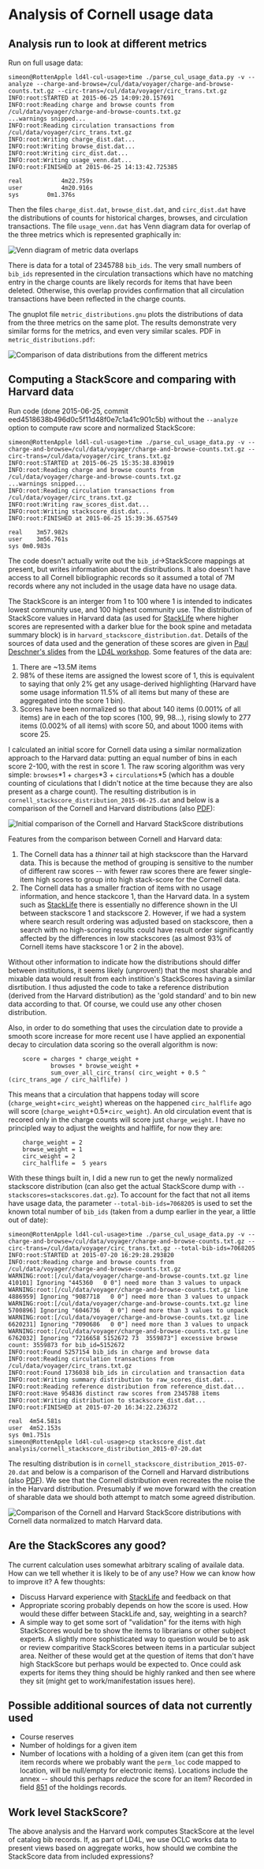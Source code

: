 # Analysis of Cornell usage data

## Analysis run to look at different metrics

Run on full usage data:

```
simeon@RottenApple ld4l-cul-usage>time ./parse_cul_usage_data.py -v --analyze --charge-and-browse=/cul/data/voyager/charge-and-browse-counts.txt.gz --circ-trans=/cul/data/voyager/circ_trans.txt.gz 
INFO:root:STARTED at 2015-06-25 14:09:20.157691
INFO:root:Reading charge and browse counts from /cul/data/voyager/charge-and-browse-counts.txt.gz
...warnings snipped...
INFO:root:Reading circulation transactions from /cul/data/voyager/circ_trans.txt.gz
INFO:root:Writing charge_dist.dat...
INFO:root:Writing browse_dist.dat...
INFO:root:Writing circ_dist.dat...
INFO:root:Writing usage_venn.dat...
INFO:root:FINISHED at 2015-06-25 14:13:42.725385

real		   4m22.759s
user		   4m20.916s
sys		   0m1.376s
```

Then the files `charge_dist.dat`, `browse_dist.dat`, and `circ_dist.dat` have the distributions of counts for historical charges, browses, and circulation transactions. The file `usage_venn.dat` has Venn diagram data for overlap of the three metrics which is represented graphically in:

![Venn diagram of metric data overlaps](usage_venn.png)

There is data for a total of 2345788 `bib_ids`. The very small numbers of `bib_ids` represented in the circulation transactions which have no matching entry in the charge counts are likely records for items that have been deleted. Otherwise, this overlap provides confirmation that all circulation transactions have been reflected in the charge counts.

The gnuplot file `metric_distributions.gnu` plots the distributions of data from the three metrics on the same plot. The results demonstrate very similar forms for the metrics, and even very similar scales. PDF in `metric_distributions.pdf`: 

![Comparison of data distributions from the different metrics](metric_distributions.png)

## Computing a StackScore and comparing with Harvard data

Run code (done 2015-06-25, commit eed4518638b496d0c5f11d48f0e7c1a41c901c5b) without the `--analyze` option to compute raw score and normalized StackScore:

```
simeon@RottenApple ld4l-cul-usage>time ./parse_cul_usage_data.py -v --charge-and-browse=/cul/data/voyager/charge-and-browse-counts.txt.gz --circ-trans=/cul/data/voyager/circ_trans.txt.gz 
INFO:root:STARTED at 2015-06-25 15:35:38.839019
INFO:root:Reading charge and browse counts from /cul/data/voyager/charge-and-browse-counts.txt.gz
...warnings snipped...
INFO:root:Reading circulation transactions from /cul/data/voyager/circ_trans.txt.gz
INFO:root:Writing raw_scores_dist.dat...
INFO:root:Writing stackscore_dist.dat...
INFO:root:FINISHED at 2015-06-25 15:39:36.657549

real	3m57.982s
user	3m56.761s
sys	0m0.983s
```

The code doesn't actually write out the `bib_id`->StackScore mappings at present, but writes information about the distributions. It also doesn't have access to all Cornell bibliographic records so it assumed a total of 7M records where any not included in the usage data have no usage data.

The StackScore is an interger from 1 to 100 where 1 is intended to indicates lowest community use, and 100 highest community use. The distribution of StackScore values in Harvard data (as used for [StackLife](http://stacklife.harvard.edu/) where higher scores are represented with a darker blue for the book spine and metadata summary block) is in `harvard_stackscore_distribution.dat`. Details of the sources of data used and the generation of these scores are given in [Paul Deschner's slides](https://wiki.duraspace.org/download/attachments/68060801/LD4L%20Usage%20Data.pdf?version=1&modificationDate=1425566384182&api=v2) from the [LD4L workshop](https://wiki.duraspace.org/display/ld4l/LD4L+Workshop+Agenda). Some features of the data are:

  1. There are ~13.5M items
  2. 98% of these items are assigned the lowest score of 1, this is equivalent to saying that only 2% get any usage-derived highlighting (Harvard have some usage information 11.5% of all items but many of these are aggregated into the score 1 bin).
  3. Scores have been normalized so that about 140 items (0.001% of all items) are in each of the top scores (100, 99, 98...), rising slowly to 277 items (0.002% of all items) with score 50, and about 1000 items with score 25.
  
I calculated an initial score for Cornell data using a similar normalization approach to the Harvard data: putting an equal number of bins in each score 2-100, with the rest in score 1. The raw scoring algorithm was very simple: `browses`*1 + `charges`*3 + `circulations`*5 (which has a double counting of ciculations that I didn't notice at the time because they are also present as a charge count). The resulting distribution is in `cornell_stackscore_distribution_2015-06-25.dat` and below is a comparison of the Cornell and Harvard distributions (also [PDF](compare_stackscore_distributions_2015-06-25.pdf)):

![Initial comparison of the Cornell and Harvard StackScore distributions](compare_stackscore_distributions_2015-06-25.png)

Features from the comparison between Cornell and Harvard data:

  1. The Cornell data has a _thinner_ tail at high stackscore than the Harvard data. This is because the method of grouping is sensitive to the number of different raw scores -- with fewer raw scores there are fewer single-item high scores to group into high stack-score for the Cornell data.
  2. The Cornell data has a smaller fraction of items with no usage information, and hence stackcore 1, than the Harvard data. In a system such as [StackLife](http://stacklife.law.harvard.edu/) there is essentially no difference shown in the UI between stackscore 1 and stackscore 2. However, if we had a system where search result ordering was adjusted based on stackscore, then a search with no high-scoring results could have result order significantly affected by the differences in low stackscores (as almost 93% of Cornell items have stackscore 1 or 2 in the above).

Without other information to indicate how the distributions should differ between institutions, it seems likely (unproven!) that the most sharable and mixable data would result from each instition's StackScores having a similar disrtibution. I thus adjusted the code to take a reference distribution (derived from the Harvard distribution) as the 'gold standard' and to bin new data according to that. Of course, we could use any other chosen distribution.

Also, in order to do something that uses the circulation date to provide a smooth score increase for more recent use I have applied an exponential decay to circulation data scoring so the overall algorithm is now:

```
    score = charges * charge_weight +
            browses * browse_weight +
            sum_over_all_circ_trans( circ_weight + 0.5 ^ (circ_trans_age / circ_halflife) )
```

This means that a circulation that happens today will score (`charge_weight`+`circ_weight`) whereas on the happened `circ_halflife` ago will score (`charge_weight`+0.5*`circ_weight`). An old circulation event that is recored only in the charge counts will score just `charge_weight`. I have no principled way to adjust the weights and halflife, for now they are:

```
    charge_weight = 2 
    browse_weight = 1
    circ_weight = 2
    circ_halflife =  5 years
```

With these things built in, I did a new run to get the newly normalized stackscore distribution (can also get the actual StackScore dump with `--stackscores=stackscores.dat.gz`). To account for the fact that not all items have usage data, the parameter `--total-bib-ids=7068205` is used to set the known total number of `bib_ids` (taken from a dump earlier in the year, a little out of date):

```
simeon@RottenApple ld4l-cul-usage>time ./parse_cul_usage_data.py -v --charge-and-browse=/cul/data/voyager/charge-and-browse-counts.txt.gz --circ-trans=/cul/data/voyager/circ_trans.txt.gz --total-bib-ids=7068205
INFO:root:STARTED at 2015-07-20 16:29:28.293820
INFO:root:Reading charge and browse counts from /cul/data/voyager/charge-and-browse-counts.txt.gz
WARNING:root:[/cul/data/voyager/charge-and-browse-counts.txt.gz line 410101] Ignoring "445360   0 0"] need more than 3 values to unpack
WARNING:root:[/cul/data/voyager/charge-and-browse-counts.txt.gz line 4886959] Ignoring "9087718   0 0"] need more than 3 values to unpack
WARNING:root:[/cul/data/voyager/charge-and-browse-counts.txt.gz line 5700896] Ignoring "6046736   0 0"] need more than 3 values to unpack
WARNING:root:[/cul/data/voyager/charge-and-browse-counts.txt.gz line 6620231] Ignoring "7090686   0 0"] need more than 3 values to unpack
WARNING:root:[/cul/data/voyager/charge-and-browse-counts.txt.gz line 6762032] Ignoring "7216658 5152672 73  3559873"] excessive browse count: 3559873 for bib_id=5152672
INFO:root:Found 5257154 bib_ids in charge and browse data
INFO:root:Reading circulation transactions from /cul/data/voyager/circ_trans.txt.gz
INFO:root:Found 1736038 bib_ids in circulation and transaction data
INFO:root:Writing summary distribution to raw_scores_dist.dat...
INFO:root:Reading reference distribution from reference_dist.dat...
INFO:root:Have 954836 distinct raw scores from 2345788 items
INFO:root:Writing distribution to stackscore_dist.dat...
INFO:root:FINISHED at 2015-07-20 16:34:22.236372

real  4m54.581s
user  4m52.153s
sys 0m1.751s
simeon@RottenApple ld4l-cul-usage>cp stackscore_dist.dat analysis/cornell_stackscore_distribution_2015-07-20.dat 
```

The resulting distribution is in `cornell_stackscore_distribution_2015-07-20.dat` and below is a comparison of the Cornell and Harvard distributions (also [PDF](compare_stackscore_distributions_2015-07-20.pdf)). We see that the Cornell distribution even recreates the noise the in the Harvard distribution. Presumably if we move forward with the creation of sharable data we should both attempt to match some agreed distribution.

![Comparison of the Cornell and Harvard StackScore distributions with Cornell data normalized to match Harvard data.](compare_stackscore_distributions_2015-07-20.png)

## Are the StackScores any good?

The current calculation uses somewhat arbitrary scaling of availale data. How can we tell whether it is likely to be of any use? How we can know how to improve it? A few thoughts:

  * Discuss Harvard experience with [StackLife](http://stacklife.law.harvard.edu/) and feedback on that
  * Appropriate scoring probably depends on how the score is used. How would these differ between StackLife and, say, weighting in a search?
  * A simple way to get some sort of "validation" for the items with high StackScores would be to show the items to librarians or other subject experts. A slightly more sophisticated way to question would be to ask or review comparitive StackScores between items in a particular subject area. Neither of these would get at the question of items that don't have high StackScore but perhaps would be expected to. Once could ask experts for items they thing should be highly ranked and then see where they sit (might get to work/manifestation issues here).

## Possible additional sources of data not currently used

  * Course reserves
  * Number of holdings for a given item
  * Number of locations with a holding of a given item (can get this from item records where we probably want the `perm_loc` code mapped to location, will be null/empty for electronic items). Locations include the annex -- should this perhaps _reduce_ the score for an item? Recorded in field [851](http://www.oclc.org/bibformats/en/8xx/851.html) of the holdings records.

## Work level StackScore?

The above analysis and the Harvard work computes StackScore at the level of catalog bib records. If, as part of LD4L, we use OCLC works data to present views based on aggregate works, how should we combine the StackScore data from included expressions?
  
